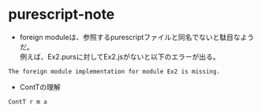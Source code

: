 # purescript-note

* foreign moduleは、参照するpurescriptファイルと同名でないと駄目なようだ。    
例えば、Ex2.pursに対してEx2.jsがないと以下のエラーが出る。
````
The foreign module implementation for module Ex2 is missing.
````
* ContTの理解    
````
ContT r m a
````
